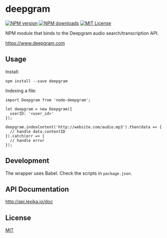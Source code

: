 # deepgram

[![NPM version][npm-image]][npm-url]
[![NPM downloads][npm-downloads]][npm-url]
[![MIT License][license-image]][license-url]

NPM module that binds to the Deepgram audio search/transcription API.

https://www.deepgram.com

## Usage

Install:

```
npm install --save deepgram
```

Indexing a file:

```
import Deepgram from 'node-deepgram';

let deepgram = new Deepgram({
  userID: '<user_id>'
});

deepgram.indexContent('http://website.com/audio.mp3').then(data => {
  // handle data.contentID
}).catch(err => {
  // handle error
});
```

## Development

The wrapper uses Babel. Check the scripts in `package.json`.

## API Documentation

http://api.lexika.io/doc

## License

[MIT][license-url]

[npm-image]: http://img.shields.io/npm/v/node-deepgram.svg?style=flat
[npm-url]: https://npmjs.org/package/node-deepgram
[npm-downloads]: http://img.shields.io/npm/dm/node-deepgram.svg?style=flat
[license-url]: LICENSE
[license-image]: http://img.shields.io/badge/license-MIT-blue.svg?style=flat
